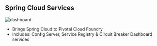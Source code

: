 <!-- .element: class="textleft-imageright" -->
## Spring Cloud Services

![dashboard](slides/resources/images/scs.png "dashboard") <!-- .element style="width:auto;margin-right:20%" -->

* Brings Spring Cloud to Pivotal Cloud Foundry
* Includes: Config Server, Service Registry & Circuit Breaker Dashboard services
